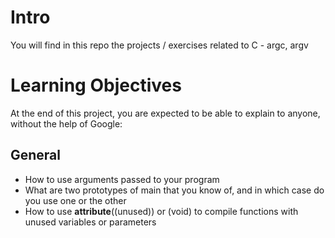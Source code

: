# Intro

You will find in this repo the projects / exercises related to C - argc, argv

# Learning Objectives

At the end of this project, you are expected to be able to explain to anyone, without the help of Google:

## General

- How to use arguments passed to your program
- What are two prototypes of main that you know of, and in which case do you use one or the other
- How to use __attribute__((unused)) or (void) to compile functions with unused variables or parameters

